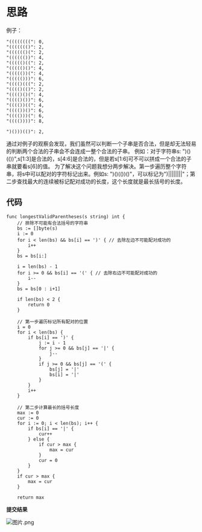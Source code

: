 # 思路
例子：
```
"((((((((": 0,
"((((((()": 2,
"(((((()(": 2,
"(((((())": 4,
"((((()((": 2,
"((((()()": 4,
"((((())(": 4,
"((((()))": 6,
"(((()(((": 2,
"(((()(()": 2,
"(((()()(": 4,
"(((()())": 6,
"(((())((": 4,
"(((())()": 6,
"(((()))(": 6,
"(((())))": 8,

")()))(()": 2, 
```
通过对例子的观察会发现，我们虽然可以判断一个子串是否合法，但是却无法轻易的判断两个合法的子串会不会连成一整个合法的子串。
例如：对于字符串s: ")()(())",s[1:3]是合法的，s[4:6]是合法的，但是若s[1:6]可不可以拼成一个合法的子串就要看s[6]的值。
为了解决这个问题我想分两步解决。第一步遍历整个字符串，将s中可以配对的字符标记出来。例如s: ")()(())()"，可以标记为")||||||||"；第二步查找最大的连续被标记配对成功的长度，这个长度就是最长括号的长度。

## 代码

```golang
func longestValidParentheses(s string) int {
	// 排除不可能有合法括号的字符串
	bs := []byte(s)
	i := 0
	for i < len(bs) && bs[i] == ')' { // 去除左边不可能配对成功的
		i++
	}
	bs = bs[i:]

	i = len(bs) - 1
	for i >= 0 && bs[i] == '(' { // 去除右边不可能配对成功的
		i--
	}
	bs = bs[0 : i+1]

	if len(bs) < 2 {
		return 0
	}

	// 第一步遍历标记所有配对的位置
	i = 0
	for i < len(bs) {
		if bs[i] == ')' {
			j := i - 1
			for j >= 0 && bs[j] == '|' {
				j--
			}
			if j >= 0 && bs[j] == '(' {
				bs[j] = '|'
				bs[i] = '|'
			}
		}
		i++
	}

	// 第二步计算最长的括号长度
	max := 0
	cur := 0
	for i := 0; i < len(bs); i++ {
		if bs[i] == '|' {
			cur++
		} else {
			if cur > max {
				max = cur
			}
			cur = 0
		}
	}
	if cur > max {
		max = cur
	}

	return max
```

**提交结果**

![图片.png](https://pic.leetcode-cn.com/5521e19e971fd1c2f2cc5b0b5b97f8aefb63e1324b4b47da351a47911252189a-%E5%9B%BE%E7%89%87.png)
